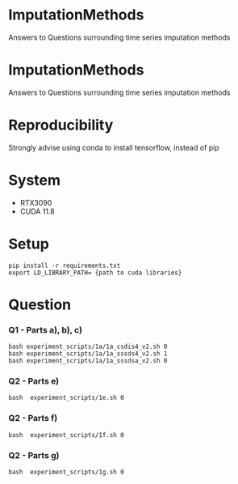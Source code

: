 # ImputationMethods
Answers to Questions surrounding time series imputation methods

# ImputationMethods
Answers to Questions surrounding time series imputation methods

# Reproducibility
Strongly advise using conda to install tensorflow, instead of pip

# System
- RTX3090
- CUDA 11.8

# Setup
    pip install -r requirements.txt
	export LD_LIBRARY_PATH= {path to cuda libraries}

# Question
### Q1 - Parts a), b), c) 

    bash experiment_scripts/1a/1a_csdis4_v2.sh 0 
    bash experiment_scripts/1a/1a_sssds4_v2.sh 1
    bash experiment_scripts/1a/1a_sssdsa_v2.sh 0

### Q2  - Parts e)

    bash  experiment_scripts/1e.sh 0

### Q2  - Parts f)
    bash  experiment_scripts/1f.sh 0
    
### Q2  - Parts g)
    bash  experiment_scripts/1g.sh 0
